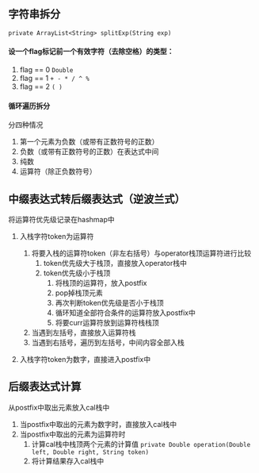 
## 字符串拆分
```private ArrayList<String> splitExp(String exp)```

#### 设一个flag标记前一个有效字符（去除空格）的类型：
1. flag == 0 ```Double```
2. flag == 1 ```+ - * / ^ %```
3. flag == 2 ```( )```

#### 循环遍历拆分
分四种情况
1. 第一个元素为负数（或带有正数符号的正数）
2. 负数（或带有正数符号的正数）在表达式中间
3. 纯数
4. 运算符（除正负数符号）


## 中缀表达式转后缀表达式（逆波兰式）
将运算符优先级记录在hashmap中

1. 入栈字符token为运算符
   1. 将要入栈的运算符token（非左右括号）与operator栈顶运算符进行比较
      1. token优先级大于栈顶，直接放入operator栈中
      2. token优先级小于栈顶
         1. 将栈顶的运算符，放入postfix
         2. pop掉栈顶元素
         3. 再次判断token优先级是否小于栈顶
         4. 循环知道全部符合条件的运算符放入postfix中
         5. 将要curr运算符放到运算符栈栈顶
   2. 当遇到左括号，直接放入运算符栈
   3. 当遇到右括号，遍历到左括号，中间内容全部入栈

2. 入栈字符token为数字，直接进入postfix中


## 后缀表达式计算
从postfix中取出元素放入cal栈中
1. 当postfix中取出的元素为数字时，直接放入cal栈中
2. 当postfix中取出的元素为运算符时
   1. 计算cal栈中栈顶两个元素的计算值
   ```private Double operation(Double left, Double right, String token)```
   2. 将计算结果存入cal栈中